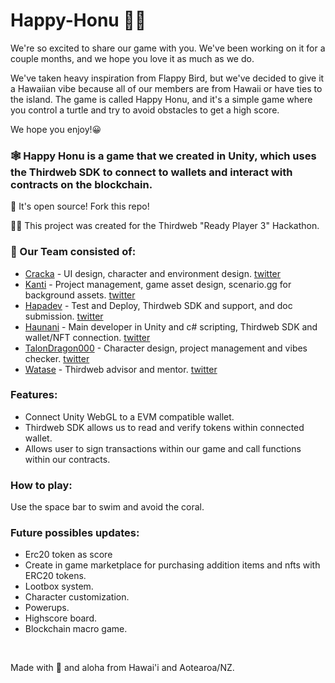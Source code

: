 # Happy-Honu 🐢🌊

We're so excited to share our game with you. We've been working on it for a couple months, and we hope you love it as much as we do.

We've taken heavy inspiration from Flappy Bird, but we've decided to give it a Hawaiian vibe because all of our members are from Hawaii or have ties to the island. The game is called Happy Honu, and it's a simple game where you control a turtle and try to avoid obstacles to get a high score. 

We hope you enjoy!😀

### 🕸 Happy Honu is a game that we created in Unity, which uses the Thirdweb SDK to connect to wallets and interact with contracts on the blockchain.

📖 It's open source! Fork this repo!

🐱‍💻 This project was created for the Thirdweb "Ready Player 3" Hackathon.

### 🏫 Our Team consisted of:
 - [Cracka](https://github.com/abasedape) - UI design, character and environment design. [twitter](https://twitter.com/abasedape)
 - [Kanti](https://github.com/CryptoKnyte) - Project management, game asset design, scenario.gg for background assets. [twitter](https://twitter.com/bigbro_kanti)
 - [Hapadev](https://github.com/jennyriess) - Test and Deploy, Thirdweb SDK and support, and doc submission. [twitter](https://twitter.com/thehapadev)
 - [Haunani](https://github.com/haunanipao) - Main developer in Unity and c# scripting, Thirdweb SDK and wallet/NFT connection. [twitter](https://twitter.com/HaunaniPao)
 - [TalonDragon000](https://github.com/TalonDragon000) - Character design, project management and vibes checker. [twitter](https://twitter.com/talondragon000)
 - [Watase](https://github.com/watase-eth) - Thirdweb advisor and mentor. [twitter](https://twitter.com/watase_eth)

### Features:
- Connect Unity WebGL to a EVM compatible wallet.
- Thirdweb SDK allows us to read and verify tokens within connected wallet.
- Allows user to sign transactions within our game and call functions within our contracts.

  
### How to play:
Use the space bar to swim and avoid the coral.

### Future possibles updates:
- Erc20 token as score
- Create in game marketplace for purchasing addition items and nfts with ERC20 tokens.
- Lootbox system.
- Character customization.
- Powerups.
- Highscore board.
- Blockchain macro game. 
<br>

Made with 💜 and aloha from Hawai'i and Aotearoa/NZ.
